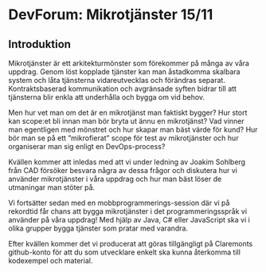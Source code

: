 # DevForum: Mikrotjänster 15/11

## Introduktion
Mikrotjänster är ett arkitekturmönster som förekommer på många av våra uppdrag. Genom löst kopplade tjänster kan man åstadkomma skalbara system och låta tjänsterna vidareutvecklas och förändras separat. Kontraktsbaserad kommunikation och avgränsade syften bidrar till att tjänsterna blir enkla att underhålla och bygga om vid behov.

Men hur vet man om det är en mikrotjänst man faktiskt bygger? Hur stort kan scope:et bli innan man bör bryta ut ännu en mikrotjänst? Vad vinner man egentligen med mönstret och hur skapar man bäst värde för kund? Hur bör man se på ett ”mikrofierat” scope för test av mikrotjänster och hur organiserar man sig enligt en DevOps-process?

Kvällen kommer att inledas med att vi under ledning av Joakim Sohlberg från CAD försöker besvara några av dessa frågor och diskutera hur vi använder mikrotjänster i våra uppdrag och hur man bäst löser de utmaningar man stöter på.

Vi fortsätter sedan med en mobbprogrammerings-session där vi på rekordtid får chans att bygga mikrotjänster i det programmeringsspråk vi använder på våra uppdrag! Med hjälp av Java, C# eller JavaScript ska vi i olika grupper bygga tjänster som pratar med varandra.

Efter kvällen kommer det vi producerat att göras tillgängligt på Claremonts github-konto för att du som utvecklare enkelt ska kunna återkomma till kodexempel och material.
